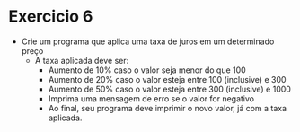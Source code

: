# Exercicio 6


+ Crie um programa que aplica uma taxa de juros em um determinado preço 
    + A taxa aplicada deve ser:
        + Aumento de 10% caso o valor seja menor do que 100
        + Aumento de 20% caso o valor esteja entre 100 (inclusive) e 300
        + Aumento de 50% caso o valor esteja entre 300 (inclusive) e 1000
        + Imprima uma mensagem de erro se o valor for negativo
        + Ao final, seu programa deve imprimir o novo valor, já com a taxa aplicada.